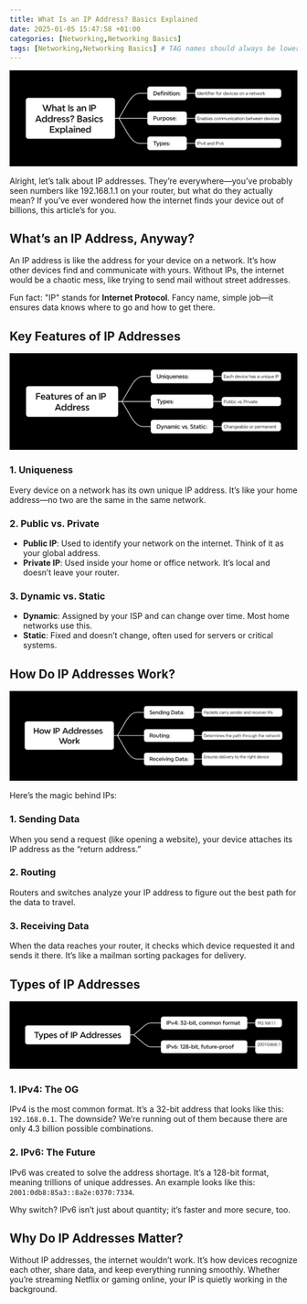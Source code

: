 ```yaml
---
title: What Is an IP Address? Basics Explained
date: 2025-01-05 15:47:58 +01:00
categories: [Networking,Networking Basics]
tags: [Networking,Networking Basics] # TAG names should always be lowercase
---
```


![](https://raw.githubusercontent.com/zared1/zared1.github.io/refs/heads/main/assets/Posts_img/Networking/8/What%20Is%20an%20IP%20Address%20Basics%20Explained.png)  

Alright, let’s talk about IP addresses. They’re everywhere—you’ve probably seen numbers like 192.168.1.1 on your router, but what do they actually mean? If you’ve ever wondered how the internet finds your device out of billions, this article’s for you.  

## What’s an IP Address, Anyway?  

An IP address is like the address for your device on a network. It’s how other devices find and communicate with yours. Without IPs, the internet would be a chaotic mess, like trying to send mail without street addresses.  

Fun fact: "IP" stands for **Internet Protocol**. Fancy name, simple job—it ensures data knows where to go and how to get there.  

## Key Features of IP Addresses  

![Key Features Mindmap](https://github.com/zared1/zared1.github.io/blob/main/assets/Posts_img/Networking/8/Features%20of%20an%20IP%20Address.png?raw=true)  

### 1. **Uniqueness**  
Every device on a network has its own unique IP address. It’s like your home address—no two are the same in the same network.  

### 2. **Public vs. Private**  
- **Public IP**: Used to identify your network on the internet. Think of it as your global address.  
- **Private IP**: Used inside your home or office network. It’s local and doesn’t leave your router.  

### 3. **Dynamic vs. Static**  
- **Dynamic**: Assigned by your ISP and can change over time. Most home networks use this.  
- **Static**: Fixed and doesn’t change, often used for servers or critical systems.  

## How Do IP Addresses Work?  

![How IP Addresses Work Mindmap](https://raw.githubusercontent.com/zared1/zared1.github.io/refs/heads/main/assets/Posts_img/Networking/8/How%20IP%20Addresses%20Work.png)  

Here’s the magic behind IPs:  

### 1. **Sending Data**  
When you send a request (like opening a website), your device attaches its IP address as the “return address.”  

### 2. **Routing**  
Routers and switches analyze your IP address to figure out the best path for the data to travel.  

### 3. **Receiving Data**  
When the data reaches your router, it checks which device requested it and sends it there. It’s like a mailman sorting packages for delivery.  

## Types of IP Addresses  

![Types of IP Addresses Mindmap](https://raw.githubusercontent.com/zared1/zared1.github.io/refs/heads/main/assets/Posts_img/Networking/8/Types%20of%20IP%20Addresses.png)  

### 1. **IPv4: The OG**  
IPv4 is the most common format. It’s a 32-bit address that looks like this: `192.168.0.1`. The downside? We’re running out of them because there are only 4.3 billion possible combinations.  

### 2. **IPv6: The Future**  
IPv6 was created to solve the address shortage. It’s a 128-bit format, meaning trillions of unique addresses. An example looks like this: `2001:0db8:85a3::8a2e:0370:7334`.  

Why switch? IPv6 isn’t just about quantity; it’s faster and more secure, too.  

## Why Do IP Addresses Matter?  

Without IP addresses, the internet wouldn’t work. It’s how devices recognize each other, share data, and keep everything running smoothly. Whether you’re streaming Netflix or gaming online, your IP is quietly working in the background.  
